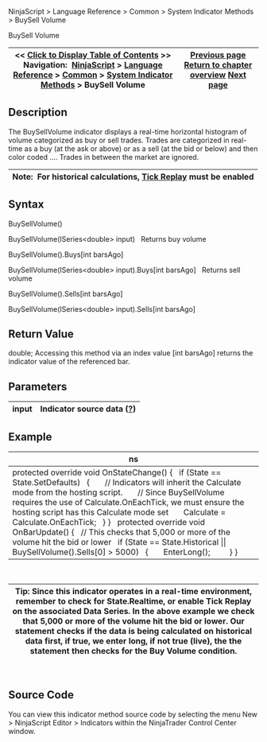 ﻿
NinjaScript \> Language Reference \> Common \> System Indicator Methods \> BuySell Volume

BuySell Volume

| \<\< [Click to Display Table of Contents](buysellvolume.md) \>\> **Navigation:**     [NinjaScript](ninjascript.md) \> [Language Reference](language_reference_wip.md) \> [Common](common.md) \> [System Indicator Methods](indicators.md) \> BuySell Volume | [Previous page](buysellpressure.md) [Return to chapter overview](indicators.md) [Next page](camarilla_pivots.md) |
| --- | --- |
## Description
The BuySellVolume indicator displays a real\-time horizontal histogram of volume categorized as buy or sell trades. Trades are categorized in real\-time as a buy (at the ask or above) or as a sell (at the bid or below) and then color coded .... Trades in between the market are ignored. 
 

| Note:  For historical calculations, [Tick Replay](tick_replay.md) must be enabled |
| --- |

## Syntax
BuySellVolume()  

BuySellVolume(ISeries\<double\> input)
 
Returns buy volume  

BuySellVolume().Buys\[int barsAgo]  

BuySellVolume(ISeries\<double\> input).Buys\[int barsAgo]
 
Returns sell volume  

BuySellVolume().Sells\[int barsAgo]  

BuySellVolume(ISeries\<double\> input).Sells\[int barsAgo]
 
## Return Value
double; Accessing this method via an index value \[int barsAgo] returns the indicator value of the referenced bar.

## Parameters

| input | Indicator source data ([?](valid_input_data_for_indicator.md)) |
| --- | --- |

## Example

| ns |
| --- |
| protected override void OnStateChange() {    if (State \=\= State.SetDefaults)    {        // Indicators will inherit the Calculate mode from the hosting script.        // Since BuySellVolume requires the use of Calculate.OnEachTick, we must ensure the hosting script has this Calculate mode set        Calculate \= Calculate.OnEachTick;    } }   protected override void OnBarUpdate() {    // This checks that 5,000 or more of the volume hit the bid or lower    if (State \=\= State.Historical \|\| BuySellVolume().Sells\[0] \> 5000)    {        EnterLong();          } } |
 

| Tip: Since this indicator operates in a real\-time environment, remember to check for State.Realtime, or enable Tick Replay on the associated Data Series. In the above example we check that 5,000 or more of the volume hit the bid or lower. Our statement checks if the data is being calculated on historical data first, if true, we enter long, if not true (live), the the statement then checks for the Buy Volume condition. |
| --- |
 
## Source Code
You can view this indicator method source code by selecting the menu New \> NinjaScript Editor \> Indicators within the NinjaTrader Control Center window.
